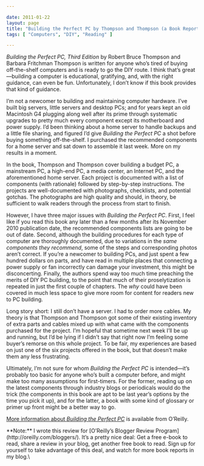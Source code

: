 ```yaml
---

date: 2011-01-22
layout: page
title: "Building the Perfect PC by Thompson and Thompson (a Book Report)"
tags: [ "Computers", "DIY", "Reading" ]

---
```


<img src="/images/content/building-perfect-pc.gif" class="right" alt="" />\
*Building the Perfect PC, Third Edition* by Robert Bruce Thompson and
Barbara Fritchman Thompson is written for anyone who’s tired of buying
off-the-shelf computers and is ready to go the DIY route. I think that’s
great&mdash;building a computer is educational, gratifying, and, with
the right guidance, can even be fun. Unfortunately, I don’t know if this
book provides that kind of guidance.

I’m not a newcomer to building and maintaining computer hardware. I’ve
built big servers, little servers and desktop PCs; and for years kept an
old Macintosh G4 plugging along well after its prime through systematic
upgrades to pretty much every component except its motherboard and power
supply. I’d been thinking about a home server to handle backups and a
little file sharing, and figured I’d give *Building the Perfect PC* a
shot before buying something off-the-shelf. I purchased the recommended
components for a home server and sat down to assemble it last week. More
on my results in a moment.

In the book, Thompson and Thompson cover building a budget PC, a
mainstream PC, a high-end PC, a media center, an Internet PC, and the
aforementioned home server. Each project is documented with a list of
components (with rationale) followed by step-by-step instructions. The
projects are well-documented with photographs, checklists, and potential
gotchas. The photographs are high quality and should, in theory, be
sufficient to walk readers through the process from start to finish.

However, I have three major issues with *Building the Perfect PC*.
First, I feel like if you read this book any later than a few months
after its November 2010 publication date, the recommended components
lists are going to be out of date. Second, although the building
procedures for each type of computer are thoroughly documented, due to
variations in the *same components they recommend*, some of the steps
and corresponding photos aren’t correct. If you’re a newcomer to
building PCs, and just spent a few hundred dollars on parts, and have
read in multiple places that connecting a power supply or fan
incorrectly can damage your investment, this might be disconcerting.
Finally, the authors spend way too much time preaching the merits of DIY
PC building, to the point that much of their proselytization is repeated
in just the first couple of chapters. The *why* could have been covered
in much less space to give more room for content for readers new to PC
building.

Long story short: I still don’t have a server. I had to order more
cables. My theory is that Thompson and Thompson got some of their
existing inventory of extra parts and cables mixed up with what came
with the components purchased for the project. I’m hopeful that sometime
next week I’ll be up and running, but I’d be lying if I didn’t say that
right now I’m feeling some buyer’s remorse on this whole project. To be
fair, my experiences are based on just one of the six projects offered
in the book, but that doesn’t make them any less frustrating.

Ultimately, I’m not sure for whom *Building the Perfect PC* is
intended&mdash;it’s probably too basic for anyone who’s built a computer
before, and might make too many assumptions for first-timers. For the
former, reading up on the latest components through industry blogs or
periodicals would do the trick (the components in this book are apt to
be last year’s options by the time you pick it up), and for the latter,
a book with some kind of glossary or primer up front might be a better
way to go.

[More information about *Building the Perfect
PC*](http://oreilly.com/catalog/9781449388249/) is available from
O’Reilly.

<div class="panel">
**Note:** I wrote this review for [O’Reilly’s Blogger Review
Program](http://oreilly.com/bloggers/). It’s a pretty nice deal: Get a
free e-book to read, share a review in your blog, get another free book
to read. Sign up for yourself to take advantage of this deal, and watch
for more book reports in my blog.\

</div>

